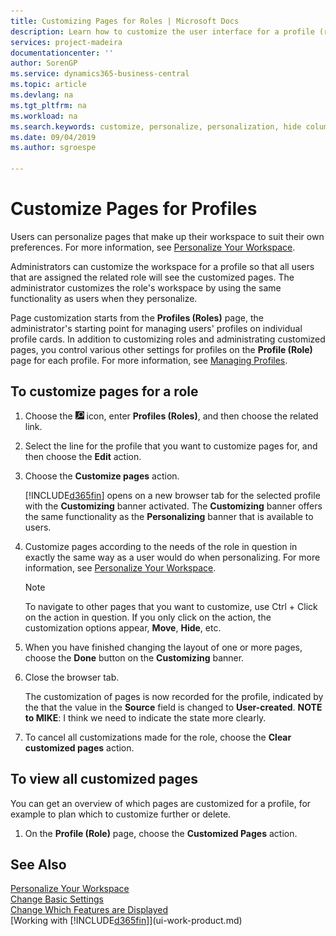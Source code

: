 ```yaml
---
title: Customizing Pages for Roles | Microsoft Docs
description: Learn how to customize the user interface for a profile (role) so that all users assigned that role see a customized workspace.
services: project-madeira
documentationcenter: ''
author: SorenGP
ms.service: dynamics365-business-central
ms.topic: article
ms.devlang: na
ms.tgt_pltfrm: na
ms.workload: na
ms.search.keywords: customize, personalize, personalization, hide columns, remove fields, move fields
ms.date: 09/04/2019
ms.author: sgroespe

---
```

# Customize Pages for Profiles
Users can personalize pages that make up their workspace to suit their own preferences. For more information, see [Personalize Your Workspace](ui-personalization-user.md).

Administrators can customize the workspace for a profile so that all users that are assigned the related role will see the customized pages. The administrator customizes the role's workspace by using the same functionality as users when they personalize.

Page customization starts from the **Profiles (Roles)** page, the administrator's starting point for managing users' profiles on individual profile cards. In addition to customizing roles and administrating customized pages, you control various other settings for profiles on the **Profile (Role)** page for each profile. For more information, see [Managing Profiles](admin-users-profiles-roles.md).

## To customize pages for a role
1. Choose the ![Lightbulb that opens the Tell Me feature](media/ui-search/search_small.png "Tell me what you want to do") icon, enter **Profiles (Roles)**, and then choose the related link.
2. Select the line for the profile that you want to customize pages for, and then choose the **Edit** action.
3. Choose the **Customize pages** action.

    [!INCLUDE[d365fin](includes/d365fin_md.md)] opens on a new browser tab for the selected profile with the **Customizing** banner activated. The **Customizing** banner offers the same functionality as the **Personalizing** banner that is available to users.

4. Customize pages according to the needs of the role in question in exactly the same way as a user would do when personalizing. For more information, see [Personalize Your Workspace](ui-personalization-user.md).

    > [!NOTE]
    > To navigate to other pages that you want to customize, use Ctrl + Click on the action in question. If you only click on the action, the customization options appear, **Move**, **Hide**, etc.

5. When you have finished changing the layout of one or more pages, choose the **Done** button on the **Customizing** banner.
6. Close the browser tab.

    The customization of pages is now recorded for the profile, indicated by the that the value in the **Source** field is changed to **User-created**. **NOTE to MIKE**: I think we need to indicate the state more clearly.

7. To cancel all customizations made for the role, choose the **Clear customized pages** action.  

## To view all customized pages
You can get an overview of which pages are customized for a profile, for example to plan which to customize further or delete.

1. On the **Profile (Role)** page, choose the **Customized Pages** action.

## See Also
[Personalize Your Workspace](ui-personalization-user.md)  
[Change Basic Settings](ui-change-basic-settings.md)  
[Change Which Features are Displayed](ui-experiences.md)  
[Working with [!INCLUDE[d365fin](includes/d365fin_md.md)]](ui-work-product.md)  
